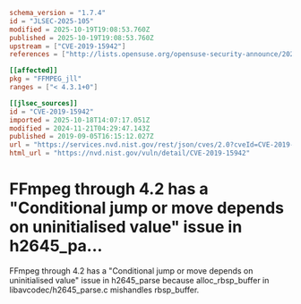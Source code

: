 ```toml
schema_version = "1.7.4"
id = "JLSEC-2025-105"
modified = 2025-10-19T19:08:53.760Z
published = 2025-10-19T19:08:53.760Z
upstream = ["CVE-2019-15942"]
references = ["http://lists.opensuse.org/opensuse-security-announce/2020-01/msg00012.html", "https://security.gentoo.org/glsa/202007-58", "https://trac.ffmpeg.org/ticket/8093", "http://lists.opensuse.org/opensuse-security-announce/2020-01/msg00012.html", "https://security.gentoo.org/glsa/202007-58", "https://trac.ffmpeg.org/ticket/8093"]

[[affected]]
pkg = "FFMPEG_jll"
ranges = ["< 4.3.1+0"]

[[jlsec_sources]]
id = "CVE-2019-15942"
imported = 2025-10-18T14:07:17.051Z
modified = 2024-11-21T04:29:47.143Z
published = 2019-09-05T16:15:12.027Z
url = "https://services.nvd.nist.gov/rest/json/cves/2.0?cveId=CVE-2019-15942"
html_url = "https://nvd.nist.gov/vuln/detail/CVE-2019-15942"
```

# FFmpeg through 4.2 has a "Conditional jump or move depends on uninitialised value" issue in h2645_pa...

FFmpeg through 4.2 has a "Conditional jump or move depends on uninitialised value" issue in h2645_parse because alloc_rbsp_buffer in libavcodec/h2645_parse.c mishandles rbsp_buffer.

